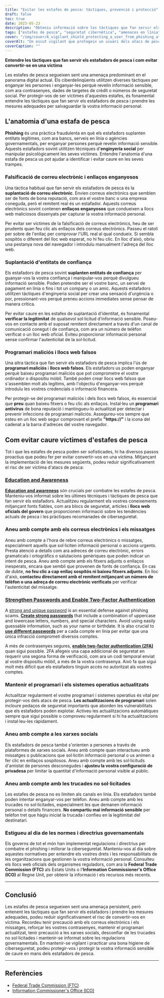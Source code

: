 ```yaml
---
title: "Evitar les estafes de pesca: tàctiques, prevenció i protecció"
draft: false
toc: true
date: 2023-05-23
description: "Obteniu informació sobre les tàctiques que fan servir els estafadors de pesca i descobriu estratègies efectives per protegir-vos de convertir-vos en una víctima."
tags: ["estafes de pesca", "seguretat cibernètica", "amenaces en línia", "falsificació de correu electrònic", "Enginyeria social", "protecció contra programari maliciós", "seguretat en línia", "seguretat de dades", "el robatori d'identitat", "seguretat de contrasenya", "autenticació de dos factors", "actualitzacions de programari", "regulacions governamentals", "privadesa en línia", "ciberconsciència", "frau digital", "consciència de phishing", "seguretat a les xarxes socials", "estafes en línia", "prevenció del ciberdelicte"]
cover: "/img/cover/A_vigilant_shield_protecting_a_user_from_phishing_attacks.png"
coverAlt: "Un escut vigilant que protegeix un usuari dels atacs de pesca"
coverCaption: ""
---
```


**Entendre les tàctiques que fan servir els estafadors de pesca i com evitar convertir-se en una víctima**

Les estafes de pesca segueixen sent una amenaça predominant en el panorama digital actual. Els ciberdelinqüents utilitzen diverses tàctiques per enganyar les persones i enganyar-les perquè revelin informació sensible, com ara contrasenyes, dades de targetes de crèdit o números de seguretat social. Per protegir-vos de ser víctimes d'aquestes estafes, és fonamental entendre les tàctiques que fan servir els estafadors de pesca i prendre les mesures adequades per salvaguardar la vostra informació personal.

## L'anatomia d'una estafa de pesca

**Phishing** és una pràctica fraudulenta en què els estafadors suplanten entitats legítimes, com ara bancs, serveis en línia o agències governamentals, per enganyar persones perquè revelin informació sensible. Aquests estafadors sovint utilitzen tècniques d'**enginyeria social** per manipular psicològicament les seves víctimes. Entendre l'anatomia d'una estafa de pesca us pot ajudar a identificar i evitar caure en les seves trampes.

### Falsificació de correu electrònic i enllaços enganyosos

Una tàctica habitual que fan servir els estafadors de pesca és la **suplantació de correu electrònic**. Envien correus electrònics que semblen ser de fonts de bona reputació, com ara el vostre banc o una empresa coneguda, però el remitent real és un estafador. Aquests correus electrònics sovint contenen **enllaços enganyosos** que condueixen a llocs web maliciosos dissenyats per capturar la vostra informació personal.

Per evitar ser víctimes de la falsificació de correus electrònics, heu de ser prudents quan feu clic als enllaços dels correus electrònics. Passeu el ratolí per sobre de l'enllaç per comprovar l'URL real al qual condueix. Si sembla sospitós o diferent del lloc web esperat, no hi feu clic. En lloc d'això, obriu una pestanya nova del navegador i introduïu manualment l'adreça del lloc web.

### Suplantació d'entitats de confiança

Els estafadors de pesca sovint **suplanten entitats de confiança** per guanyar-vos la vostra confiança i manipular-vos perquè divulgueu informació sensible. Poden pretendre ser el vostre banc, un servei de pagament en línia o fins i tot un company o un amic. Aquests estafadors utilitzen tàctiques d'enginyeria social per crear una sensació d'urgència o por, pressionant-vos perquè preneu accions immediates sense pensar de manera crítica.

Per evitar caure en les estafes de suplantació d'identitat, és fonamental **verificar la legitimitat** de qualsevol sol·licitud d'informació sensible. Poseu-vos en contacte amb el suposat remitent directament a través d'un canal de comunicació conegut i de confiança, com ara un número de telèfon verificat o un lloc web oficial. Eviteu proporcionar informació personal sense confirmar l'autenticitat de la sol·licitud.

### Programari maliciós i llocs web falsos

Una altra tàctica que fan servir els estafadors de pesca implica l'ús de **programari maliciós** i **llocs web falsos**. Els estafadors us poden enganyar perquè baixeu programari maliciós que pot comprometre el vostre ordinador o dispositiu mòbil. També poden crear llocs web falsos que s'assemblen molt als legítims, amb l'objectiu d'enganyar-vos perquè introduïu les vostres credencials o informació financera.

Per protegir-se del programari maliciós i dels llocs web falsos, és essencial que **preu** quan baixeu fitxers o feu clic als enllaços. Instal·leu un **programari antivirus** de bona reputació i mantingueu-lo actualitzat per detectar i prevenir infeccions de programari maliciós. Assegureu-vos sempre que esteu en un lloc web segur comprovant el prefix **"https://"** i la icona del cadenat a la barra d'adreces del vostre navegador.

## Com evitar caure víctimes d'estafes de pesca

Tot i que les estafes de pesca poden ser sofisticades, hi ha diversos passos proactius que podeu fer per evitar convertir-vos en una víctima. Mitjançant la implementació de les mesures següents, podeu reduir significativament el risc de ser víctima d'atacs de pesca:

### [Education and Awareness](https://simeononsecurity.ch/articles/how-to-build-and-manage-an-effective-cybersecurity-awareness-training-program/)

[**Education and awareness**](https://simeononsecurity.ch/articles/how-to-build-and-manage-an-effective-cybersecurity-awareness-training-program/) són crucials per combatre les estafes de pesca. Manteniu-vos informat sobre les últimes tècniques i tàctiques de pesca que fan servir els estafadors. Actualitzeu regularment els vostres coneixements mitjançant fonts fiables, com ara blocs de seguretat, articles i **llocs web oficials del govern** que proporcionen informació sobre les tendències actuals de pesca i les pràctiques recomanades de ciberseguretat.

### Aneu amb compte amb els correus electrònics i els missatges

Aneu amb compte a l'hora de rebre correus electrònics o missatges, especialment aquells que sol·liciten informació personal o accions urgents. Presta atenció a detalls com ara adreces de correu electrònic, errors gramaticals i ortogràfics o salutacions genèriques que poden indicar un intent de pesca. Aneu amb compte amb els fitxers adjunts o enllaços inesperats, encara que sembli que provenen de fonts de confiança. En cas de dubte, **no feu clic a cap enllaç sospitós ni baixeu fitxers adjunts**. En lloc d'això, **contacteu directament amb el remitent mitjançant un número de telèfon o una adreça de correu electrònic verificats** per verificar l'autenticitat del missatge.

### [Strengthen Passwords and Enable Two-Factor Authentication](https://simeononsecurity.ch/articles/what-are-the-diferent-kinds-of-factors-in-mfa/)

A [strong and unique password](https://simeononsecurity.ch/articles/the-importance-of-password-security-and-best-practices/) is an essential defense against phishing scams. [**Create strong passwords**](https://simeononsecurity.ch/articles/the-importance-of-password-security-and-best-practices/) that include a combination of uppercase and lowercase letters, numbers, and special characters. Avoid using easily guessable information, such as your name or birthdate. It is also crucial to [**use different passwords**](https://simeononsecurity.ch/articles/bitwarden-and-keepassxc-vs-the-rest/) per a cada compte en línia per evitar que una única infracció comprometi diversos comptes.

A més de contrasenyes segures, [**enable two-factor authentication (2FA)**](https://simeononsecurity.ch/articles/what-are-the-diferent-kinds-of-factors-in-mfa/) quan sigui possible. 2FA afegeix una capa addicional de seguretat en requerir una segona forma de verificació, com ara un codi temporal enviat al vostre dispositiu mòbil, a més de la vostra contrasenya. Això fa que sigui molt més difícil que els estafadors tinguin accés no autoritzat als vostres comptes.

### Mantenir el programari i els sistemes operatius actualitzats

Actualitzar regularment el vostre programari i sistemes operatius és vital per protegir-vos dels atacs de pesca. **Les actualitzacions de programari** solen incloure pedaços de seguretat importants que aborden les vulnerabilitats que els estafadors poden explotar. Activeu les actualitzacions automàtiques sempre que sigui possible o comproveu regularment si hi ha actualitzacions i instal·leu-les ràpidament.

### Aneu amb compte a les xarxes socials

Els estafadors de pesca també s'orienten a persones a través de plataformes de xarxes socials. Aneu amb compte quan interactueu amb missatges o publicacions que sol·licitin informació personal o us animen a fer clic en enllaços sospitosos. Aneu amb compte amb les sol·licituds d'amistat de persones desconegudes i **ajusteu la vostra configuració de privadesa** per limitar la quantitat d'informació personal visible al públic.

### Aneu amb compte amb les trucades no sol·licitades

Les estafes de pesca no es limiten als canals en línia. Els estafadors també poden intentar enganyar-vos per telèfon. Aneu amb compte amb les trucades no sol·licitades, especialment les que demanen informació personal o detalls financers. **No compartiu mai informació sensible** per telèfon tret que hàgiu iniciat la trucada i confieu en la legitimitat del destinatari.

### Estigueu al dia de les normes i directrius governamentals

Els governs de tot el món han implementat regulacions i directrius per combatre el phishing i millorar la ciberseguretat. Manteniu-vos al dia sobre aquestes normatives per entendre els vostres drets i les responsabilitats de les organitzacions que gestionen la vostra informació personal. Consulteu els llocs web oficials dels organismes reguladors, com ara la **Federal Trade Commission (FTC)** als Estats Units o l'**Information Commissioner's Office (ICO)** al Regne Unit, per obtenir la informació i els recursos més recents.

______

## Conclusió

Les estafes de pesca segueixen sent una amenaça persistent, però entenent les tàctiques que fan servir els estafadors i prendre les mesures adequades, podeu reduir significativament el risc de convertir-vos en víctima. Recordeu tenir precaució amb els correus electrònics i els missatges, reforçar les vostres contrasenyes, mantenir el programari actualitzat, tenir precaució a les xarxes socials, desconfiar de les trucades no sol·licitades i mantenir-se informat sobre les regulacions governamentals. En mantenir-se vigilant i practicar una bona higiene de ciberseguretat, podeu protegir-vos i protegir la vostra informació sensible de caure en mans dels estafadors de pesca.

______

## Referències

- [Federal Trade Commission (FTC)](https://www.ftc.gov/)
- [Information Commissioner's Office (ICO)](https://ico.org.uk/)
